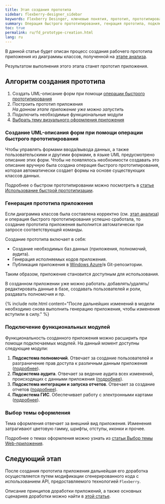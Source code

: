 ```yaml
---
title: Этап создания прототипа 
sidebar: flexberry-designer_sidebar
keywords: Flexberry Desinger, ключевые понятия, прототип, прототипирование, UML, генерация, этапы создания приложения, модули
summary: Операция быстрого прототипирования, генрация прототипа, подключение модулей
toc: true
permalink: ru/fd_prototype-creation.html
lang: ru
---
```


В данной статье будет описан процесс создания рабочего прототипа приложения из диаграммы классов, полученной на [этапе анализа](fd_analys.html).

Результатом выполнения этого этапа станет прототип приложения.

## Алгоритм создания прототипа

1.	Создать UML-описание форм при помощи [операции быстрого прототипирования](fd_using-quick-prototyping.html)
2.	Построить прототип приложения  
*На данном этапе приложение уже можно запустить*  
3.	Подключить необходимые функциональные модули
4.	[Выбрать тему визуального оформления приложения](fa_choose-theme.html)

### Создание UML-описания форм при помощи операции быстрого прототипирования

Чтобы управлять формами ввода/вывода данных, а также пользовательскими и другими формами, в языке UML предусмотрено описание этих форм. Чтобы не появлялось необхоимости создавать это описание вручную была создана операция быстрого прототипирования, которая автоматически создает формы на основе существующих классов данных.

Подробнее о быстром прототипировании можно посмотреть в [статье Использование быстрой прототипизации](fd_using-quick-prototyping.html).

### Генерация прототипа приложения

Если диаграмма классов была составлена корректно (см. [этап анализа](fd_analys.html)) и операция быстрого прототипирования успешно сработала, то создание прототипа приложения выполнится автоматически при запросе соответствующей команды.

Создание прототипа включает в себя:
* Создание необходимых баз данных (приложения, полномочий, аудита).
* Генерация исполняемых кодов приложения.
* Публикация приложения в [Windows Azure](http://www.windowsazure.com)/в Git-репозитории.

Таким образом, приложение становится доступным для использования.

В созданном приложении уже можно работать: добавлять/удалять/редактировать данные в базе, создавать пользователей и роли, раздавать полномочия и пр.

{% include note.html content="После дальнейших изменений в модели необходимо снова выполнить генерацию приложения, чтобы изменения вступили в силу." %}

### Подключение функциональных модулей

Функциональность созданного приложения можно расширить при помощи подключаемых модулей. На данный момент доступны следующие модули:

1. **Подсистема полномочий**. Отвечает за создание пользователей и разграничение прав доступа к различным данным приложения ([подробнее](efs_secutity.html)).
2. **Подсистема аудита**. Отвечает за ведение аудита всех изменений, происходящих с данными приложения ([подробнее](fa_audit-web.html)).
3. **Подсистема интеграции и запуска отчетов**. Отвечает за создание отчетов ([подробнее](fp_flex-reports.html)).
4. **Подсистема ГИС**. Обеспечивает работу с электронными картами ([подробнее](gis-main-page.html)).

### Выбор темы оформления
Тема оформления отвечает за внешний вид приложения. Изменения затрагивают цветовую гамму, шрифты, отступы, иконки и прочее.

Подробнее о темах оформления можно узнать из [статьи Выбор темы Web-приложения](fa_choose-theme.html).

## Следующий этап
После создания прототипа приложения дальнейшая его доработка осуществляется путем модификации сгенерированного кода с использованием API, предоставляемого технологией `Flexberry`.

Описание принципов доработки приложений, а также основных сценариев доработки можно найти в [этой статье](fd_application-development.html).
